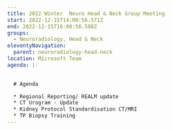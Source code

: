 ```yaml
---
title: 2022 Winter  Neuro Head & Neck Group Meeting
start: 2022-12-15T14:00:56.571Z
end: 2022-12-15T16:00:56.588Z
groups:
  - Neuroradiology, Head & Neck
eleventyNavigation:
  parent: neuroradiology-head-neck
location: Microsoft Team
agenda: |-
  

  # Agenda

  * Regional Reporting/ REALM update
  * C﻿T Urogram - Update
  * Kidney Protocol Standardisation CT/MRI
  * T﻿P Biopsy Training
---
```

